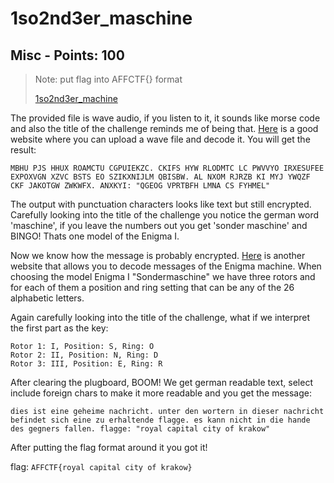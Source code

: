 # 1so2nd3er_maschine

## Misc - Points: 100

> Note: put flag into AFFCTF{} format
>
> [1so2nd3er_machine](1so2nd3er_machine)
>

The provided file is wave audio, if you listen to it, it sounds like morse code and also the title of the challenge reminds me of being that. [Here](https://morsecode.scphillips.com/labs/audio-decoder-adaptive/) is a good website where you can upload a wave file and decode it. You will get the result:

```
MBHU PJS HHUX ROAMCTU CGPUIEKZC. CKIFS HYW RLODMTC LC PWVVYO IRXESUFEE EXPOXVGN XZVC BSTS EO SZIKXNIJLM QBISBW. AL NXOM RJRZB KI MYJ YWQZF CKF JAKOTGW ZWKWFX. ANXKYI: "QGEOG VPRTBFH LMNA CS FYHMEL"
```

The output with punctuation characters looks like text but still encrypted. Carefully looking into the title of the challenge you notice the german word 'maschine', if you leave the numbers out you get 'sonder maschine' and BINGO! Thats one model of the Enigma I.

Now we know how the message is probably encrypted. [Here](https://cryptii.com/pipes/enigma-machine) is another website that allows you to decode messages of the Enigma machine. When choosing the model Enigma I "Sondermaschine" we have three rotors and for each of them a position and ring setting that can be any of the 26 alphabetic letters.

Again carefully looking into the title of the challenge, what if we interpret the first part as the key:

```
Rotor 1: I, Position: S, Ring: O
Rotor 2: II, Position: N, Ring: D
Rotor 3: III, Position: E, Ring: R
```

After clearing the plugboard, BOOM! We get german readable text, select include foreign chars to make it more readable and you get the message:

```
dies ist eine geheime nachricht. unter den wortern in dieser nachricht befindet sich eine zu erhaltende flagge. es kann nicht in die hande des gegners fallen. flagge: "royal capital city of krakow"
```

After putting the flag format around it you got it!

flag: `AFFCTF{royal capital city of krakow}`